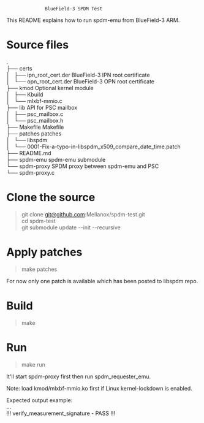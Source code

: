                   BlueField-3 SPDM Test

This README explains how to run spdm-emu from BlueField-3 ARM.

# Source files

.  
├── certs  
│   ├── ipn_root_cert.der        BlueField-3 IPN root certificate  
│   └── opn_root_cert.der        BlueField-3 OPN root certificate  
├── kmod                         Optional kernel module  
│   ├── Kbuild  
│   └── mlxbf-mmio.c  
├── lib                          API for PSC mailbox  
│   ├── psc_mailbox.c  
│   └── psc_mailbox.h  
├── Makefile                     Makefile  
├── patches                      patches  
│   └── libspdm  
│       └── 0001-Fix-a-typo-in-libspdm_x509_compare_date_time.patch  
├── README.md  
├── spdm-emu                     spdm-emu submodule  
└── spdm-proxy                   SPDM proxy between spdm-emu and PSC  
    └── spdm-proxy.c  

# Clone the source

> git clone git@github.com:Mellanox/spdm-test.git  
> cd spdm-test  
> git submodule update --init --recursive  

# Apply patches

> make patches  

 For now only one patch is available which has been posted to libspdm
 repo.

# Build

> make  

# Run

> make run  

 It'll start spdm-proxy first then run spdm_requester_emu.  
 
 Note: load kmod/mlxbf-mmio.ko first if Linux kernel-lockdown is enabled.

 Expected output example:  
 ...  
 !!! verify_measurement_signature - PASS !!!
